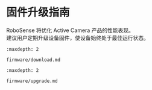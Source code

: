 # 固件升级指南

RoboSense 将优化 Active Camera 产品的性能表现。  
建议用户定期升级设备固件，使设备始终处于最佳运行状态。

```{toctree}
:maxdepth: 2

firmware/download.md
```

```{toctree}
:maxdepth: 2

firmware/upgrade.md
```
